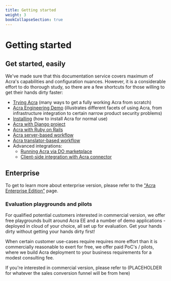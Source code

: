 ```yaml
---
title: Getting started
weight: 3
bookCollapseSection: true
---
```


# Getting started

## Get started, easily

We've made sure that this documentation service covers maximum of Acra's capabilities and configuration nuances. However, it is a considerable effort to do thorough study, so there are a few shortcuts for those willing to get their hands dirty faster:

* [Trying Acra](/acra/getting-started/trying/) (many ways to get a fully working Acra from scratch)
* [Acra Engineering Demo](https://github.com/cossacklabs/acra-engineering-demo#what-is-this) (illustrates different facets of using Acra, from infrastructure integration to certain narrow product security problems)
* [Installing](/acra/getting-started/installing/) (how to install Acra for normal use)
* [Acra with Django project](/acra/guides/djangoproject-short-tutorial/)
* [Acra with Ruby on Rails](/acra/guides/ruby-on-rails-short-tutorial/)
* [Acra server-based workflow](/acra/guides/integrating-acra-server-into-infrastructure/#integrating-acra-server-into-infrastructure/)
* [Acra translator-based workflow](/acra/guides/integrating-acra-translator-into-new-infrastructure/#usage-of-acratranslator)
* Advanced integrations: 
  * [Running Acra via DO marketplace](/acra/guides/advanced-integrations/digital-ocean-marketplace/)
  * [Client-side integration with Acra connector](http://127.0.0.1:8088/acra/guides/advanced-integrations/client-side-integration-with-acra-connector/#client-side-acraconnector-and-acrawriter)

## Enterprise

To get to learn more about enterprise version, please refer to the ["Acra Enterprise Edition"](/acra/enterprise-edition/) page.

### Evaluation playgrounds and pilots

For qualified potential customers interested in commercial version, we offer free playgrounds built around Acra EE and a number of demo applications - deployed in cloud of your choice, all set up for evaluation. Get your hands dirty without getting your hands dirty first! 

When certain customer use-cases require requires more effort than it is commercially reasonable to exert for free, we offer paid PoC's / pilots, where we build Acra deployment to your business requirements for a modest consulting fee. 

If you're interested in commercial version, please refer to (PLACEHOLDER for whatever the sales conversion funnel will be from here)
